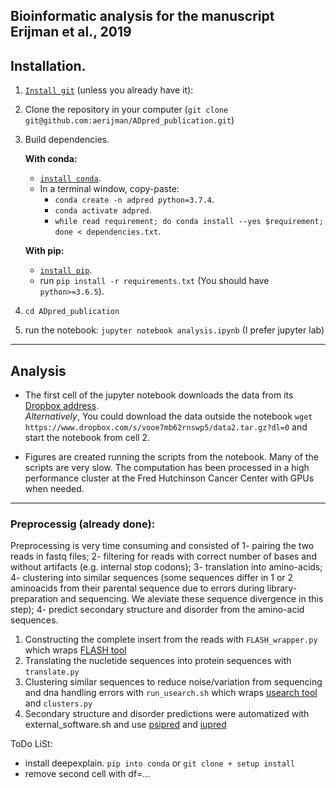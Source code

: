 ## Bioinformatic analysis for the manuscript Erijman et al., 2019

## Installation. 
1. [`Install git`](https://git-scm.com/book/en/v2/Getting-Started-Installing-Git) (unless you already have it): 
2. Clone the repository in your computer (`git clone git@github.com:aerijman/ADpred_publication.git`) 
3. Build dependencies.   

   __With conda:__  
     * [`install conda`](https://docs.conda.io/projects/conda/en/latest/user-guide/install/macos.html). 
     * In a terminal window, copy-paste:   
       * `conda create -n adpred python=3.7.4`. 
       * `conda activate adpred`. 
       * `while read requirement; do conda install --yes $requirement; done < dependencies.txt`.     

   __With pip:__   
     * [`install pip`](https://pip.pypa.io/en/stable/installing/). 
     * run `pip install -r requirements.txt` (You should have `python>=3.6.5`).       
       
4. `cd ADpred_publication`
5. run the notebook: `jupyter notebook analysis.ipynb` (I prefer jupyter lab)
---  

## Analysis
- The first cell of the jupyter notebook downloads the data from its [Dropbox address](https://www.dropbox.com/s/vooe7mb62rnswp5/data2.tar.gz?dl=0).   
_Alternatively_, You could download the data outside the notebook `wget https://www.dropbox.com/s/vooe7mb62rnswp5/data2.tar.gz?dl=0` and start the notebook from cell 2.    

- Figures are created running the scripts from the notebook.
   Many of the scripts are very slow. The computation has been processed in a high performance cluster at the Fred Hutchinson Cancer Center with GPUs when needed. 
---  


### Preprocessig (already done):
Preprocessing is very time consuming and consisted of 1- pairing the two reads in fastq files; 2- filtering for reads with correct number of bases and without artifacts (e.g. internal stop codons); 3- translation into amino-acids; 4- clustering into similar sequences (some sequences differ in 1 or 2 aminoacids from their parental sequence due to errors during library-preparation and sequencing. We aleviate these sequence divergence in this step); 4- predict secondary structure and disorder from the amino-acid sequences. 
1. Constructing the complete insert from the reads with `FLASH_wrapper.py` which wraps [FLASH tool](https://ccb.jhu.edu/software/FLASH/)
2. Translating the nucletide sequences into protein sequences with `translate.py`	
3. Clustering similar sequences to reduce noise/variation from sequencing and dna handling errors with `run_usearch.sh`	which wraps [usearch tool](usearch) and `clusters.py`	
4. Secondary structure and disorder predictions were automatized with external_software.sh and use [psipred](http://bioinf.cs.ucl.ac.uk/psipred/) and [iupred](https://iupred2a.elte.hu)



ToDo LiSt:
- install deepexplain. `pip into conda` or `git clone + setup install`
- remove second cell with df=...

